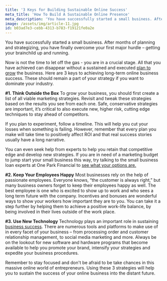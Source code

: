 ```yaml
---
title: '3 Keys for Building Sustainable Online Success'
meta_title: 'How To Build A Sustainable Online Presence'
meta_description: 'You have successfully started a small business. After months of planning and strategizing, you have finally overcome your first major hurdle – getting your brainchild up and running.'
image: /assets/img/article-11.jpg
id: b03ad7e3-cebb-4313-b783-f19121fe0a2e
---
```

You have successfully started a small business. After months of planning and strategizing, you have finally overcome your first major hurdle – getting your brainchild up and running.

Now is not the time to let off the gas - you are in a crucial stage. All that you have achieved can disappear without a sustained and executed [plan to grow](https://www.oneparkfinancial.com/blog/how-to-create-a-content-marketing-strategy-for-your-business) the business. Here are 3 keys to achieving long-term online business success. These should remain a part of your strategy if you want to dominate your industry.

<strong>#1. Think Outside the Box</strong>
To grow your business, you should first create a list of all viable marketing strategies. Revisit and tweak these strategies based on the results you see from each one. Safe, conservative strategies are important, it’s critical to also execute new, higher risk, cutting edge techniques to stay ahead of competitors.

If you plan to experiment, follow a timeline. This will help you cut your losses when something is failing. However, remember that every plan you make will take time to positively affect ROI and that real success stories usually have a long narrative.

You can even seek help from experts to help you retain that competitive edge and develop new strategies. If you are in need of a marketing budget to jump start your small business this way, try talking to the small business loan experts at One Park Financial to [see what your options are.](https://www.oneparkfinancial.com/faq)

<strong>#2. Keep Your Employees Happy</strong>
Most businesses rely on the help of passionate employees. Everyone knows, “the customer is always right,” but many business owners forget to keep their employees happy as well. The best employee is one who is excited to show up to work and who sees a long term future with the company. Incentives and bonuses are wonderful ways to show your workers how important they are to you. You can take it a step further by helping them to achieve a positive work-life balance, by being involved in their lives outside of the work place.

<strong>#3. Use New Technology</strong>
Technology plays an important role in sustaining [business success](https://www.oneparkfinancial.com/pre-qualification). There are numerous tools and platforms to make use of in every facet of your business – from processing order and customer relationship management, to social media marketing and more. Always be on the lookout for new software and hardware programs that become available to help you promote your brand, intensify your strategies and expedite your business procedures.

Remember to stay focused and don't be afraid to be take chances in this massive online world of entrepreneurs. Using these 3 strategies will help you to sustain the success of your online business into the distant future.